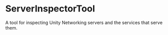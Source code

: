 # ServerInspectorTool
A tool for inspecting Unity Networking servers and the services that serve them.
